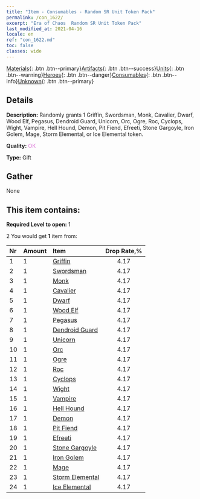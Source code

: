 ```yaml
---
title: "Item - Consumables - Random SR Unit Token Pack"
permalink: /con_1622/
excerpt: "Era of Chaos  Random SR Unit Token Pack"
last_modified_at: 2021-04-16
locale: en
ref: "con_1622.md"
toc: false
classes: wide
---
```

 [Materials](/Items/){: .btn .btn--primary}[Artifacts](/Items/Artifacts/){: .btn .btn--success}[Units](/Items/Units/){: .btn .btn--warning}[Heroes](/Items/Heroes/){: .btn .btn--danger}[Consumables](/Items/Consumables/){: .btn .btn--info}[Unknown](/Items/Unknown/){: .btn .btn--primary}

## Details
 **Description:** Randomly grants 1 Griffin, Swordsman, Monk, Cavalier, Dwarf, Wood Elf, Pegasus, Dendroid Guard, Unicorn, Orc, Ogre, Roc, Cyclops, Wight, Vampire, Hell Hound, Demon, Pit Fiend, Efreeti, Stone Gargoyle, Iron Golem, Mage, Storm Elemental, or Ice Elemental token.

 **Quality:** <span style="color: #DA70D6">OK</span>

 **Type:** Gift

## Gather

  None

## This item contains:

 **Required Level to open:** 1

 2 You would get **1** item  from:

  | Nr | Amount |     Item    | Drop Rate,% |
  |:---|:-------|:------------|:---------:|
  | 1 | 1 | [Griffin](/Items/unt_192/) | 4.17 | 
  | 2 | 1 | [Swordsman](/Items/unt_193/) | 4.17 | 
  | 3 | 1 | [Monk](/Items/unt_194/) | 4.17 | 
  | 4 | 1 | [Cavalier ](/Items/unt_195/) | 4.17 | 
  | 5 | 1 | [Dwarf](/Items/unt_200/) | 4.17 | 
  | 6 | 1 | [Wood Elf](/Items/unt_201/) | 4.17 | 
  | 7 | 1 | [Pegasus](/Items/unt_202/) | 4.17 | 
  | 8 | 1 | [Dendroid Guard](/Items/unt_203/) | 4.17 | 
  | 9 | 1 | [Unicorn](/Items/unt_204/) | 4.17 | 
  | 10 | 1 | [Orc](/Items/unt_219/) | 4.17 | 
  | 11 | 1 | [Ogre](/Items/unt_220/) | 4.17 | 
  | 12 | 1 | [Roc](/Items/unt_221/) | 4.17 | 
  | 13 | 1 | [Cyclops](/Items/unt_222/) | 4.17 | 
  | 14 | 1 | [Wight](/Items/unt_210/) | 4.17 | 
  | 15 | 1 | [Vampire](/Items/unt_211/) | 4.17 | 
  | 16 | 1 | [Hell Hound](/Items/unt_228/) | 4.17 | 
  | 17 | 1 | [Demon](/Items/unt_229/) | 4.17 | 
  | 18 | 1 | [Pit Fiend](/Items/unt_230/) | 4.17 | 
  | 19 | 1 | [Efreeti](/Items/unt_231/) | 4.17 | 
  | 20 | 1 | [Stone Gargoyle](/Items/unt_236/) | 4.17 | 
  | 21 | 1 | [Iron Golem](/Items/unt_237/) | 4.17 | 
  | 22 | 1 | [Mage](/Items/unt_238/) | 4.17 | 
  | 23 | 1 | [Storm Elemental](/Items/unt_263/) | 4.17 | 
  | 24 | 1 | [Ice Elemental](/Items/unt_264/) | 4.17 | 
